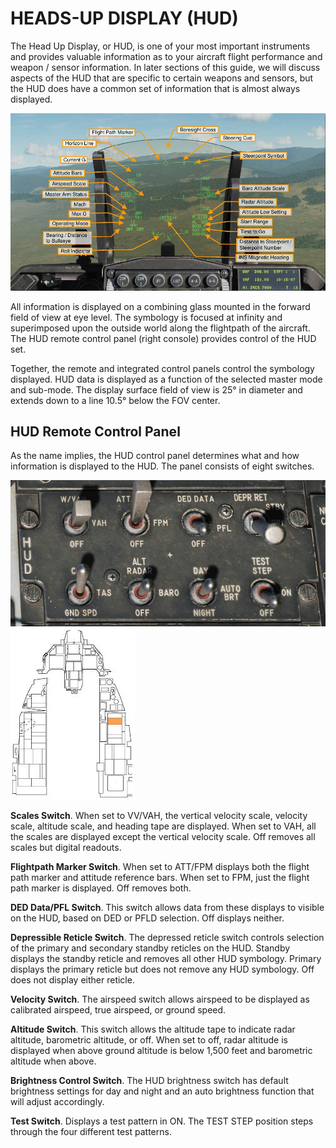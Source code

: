 # HEADS-UP DISPLAY (HUD)

The Head Up Display, or HUD, is one of your most important instruments and provides valuable information as
to your aircraft flight performance and weapon / sensor information. In later sections of this guide, we will
discuss aspects of the HUD that are specific to certain weapons and sensors, but the HUD does have a
common set of information that is almost always displayed.

![](img/img-75-1-screen.jpg)

All information is displayed on a combining glass mounted in the forward field of view at eye level. The
symbology is focused at infinity and superimposed upon the outside world along the flightpath of the aircraft.
The HUD remote control panel (right console) provides control of the HUD set.

Together, the remote and integrated control panels control the symbology displayed. HUD data is displayed as
a function of the selected master mode and sub-mode. The display surface field of view is 25° in diameter and
extends down to a line 10.5° below the FOV center.


## HUD Remote Control Panel

As the name implies, the HUD control panel determines what and how information is displayed to the HUD. The
panel consists of eight switches.

![](img/img-076-297.jpg)
![](img/img-76-1-screen.jpg)

**Scales Switch**. When set to VV/VAH, the vertical velocity scale, velocity scale, altitude scale, and heading tape
are displayed. When set to VAH, all the scales are displayed except the vertical velocity scale. Off removes all
scales but digital readouts.

**Flightpath Marker Switch**. When set to ATT/FPM displays both the flight path marker and attitude reference
bars. When set to FPM, just the flight path marker is displayed. Off removes both.

**DED Data/PFL Switch**. This switch allows data from these displays to visible on the HUD, based on DED or
PFLD selection. Off displays neither.

**Depressible Reticle Switch**. The depressed reticle switch controls selection of the primary and secondary
standby reticles on the HUD. Standby displays the standby reticle and removes all other HUD symbology.
Primary displays the primary reticle but does not remove any HUD symbology. Off does not display either
reticle.

**Velocity Switch**. The airspeed switch allows airspeed to be displayed as calibrated airspeed, true airspeed, or
ground speed.

**Altitude Switch**. This switch allows the altitude tape to indicate radar altitude, barometric altitude, or off. When
set to off, radar altitude is displayed when above ground altitude is below 1,500 feet and barometric altitude
when above.

**Brightness Control Switch**. The HUD brightness switch has default brightness settings for day and night and
an auto brightness function that will adjust accordingly.

**Test Switch**. Displays a test pattern in ON. The TEST STEP position steps through the four different test
patterns.

